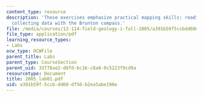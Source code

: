 ```yaml
---
content_type: resource
description: 'These exercises emphasize practical mapping skills: reading maps and
  collecting data with the Brunton compass.'
file: /media/courses/12-114-field-geology-i-fall-2005/a391b59f5ccbdd60df56b2ea5abe198e_2005_lab01.pdf
file_type: application/pdf
learning_resource_types:
- Labs
ocw_type: OCWFile
parent_title: Labs
parent_type: CourseSection
parent_uid: 33778ae2-d8fd-bc16-c8a0-0c5223f9cd9a
resourcetype: Document
title: 2005_lab01.pdf
uid: a391b59f-5ccb-dd60-df56-b2ea5abe198e
---
```

